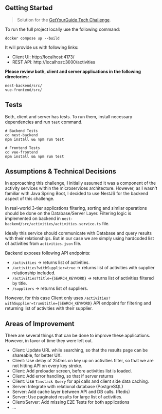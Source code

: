 ## Getting Started

> Solution for the [GetYourGuide Tech Challenge](https://github.com/getyourguide/se-tech-challenge). 

To run the full project locally use the following command:

```
docker compose up --build
```

It will provide us with following links:

- Client UI: http://localhost:4173/
- REST API: http://localhost:3000/activities

**Please review both, client and server applications in the following directories:**

```
nest-backend/src/
vue-frontend/src/
```

## Tests

Both, client and server has tests. To run them, install necessary dependencies and run `test` command.

```
# Backend Tests
cd nest-backend
npm install && npm run test

# Frontend Tests
cd vue-frontend
npm install && npm run test
```

## Assumptions & Technical Decisions

In approaching this challenge, I initially assumed it was a component of the activity services within the microservices architecture. 
However, as I wasn't familiar with Java Spring Boot, I decided to use NestJS for the backend aspect of this challenge. 

In real-world 3-tier applications filtering, sorting and similar operations should be done on the Database/Server Layer. 
Filtering logic is implemented on backend in `nest-backend/src/activities/activities.service.ts` file. 

Ideally this service should communicate with Database and query results with their relationships.
But in our case we are simply using hardcoded list of activities from `activities.json` file.

Backend exposes following API endpoints:

- `/activities`  -> returns list of activities.
- `/activities?withSupplier=true`  -> returns list of activities with supplier relationship included. 
- `/activities?title={SEARCH_KEYWORD}`  -> returns list of activities filtered by title. 
- `/suppliers`  -> returns list of suppliers. 

However, for this case Client only uses `/activities?withSupplier=true&title={SEARCH_KEYWORD}` API endpoint for filtering and returning list of activities with their supplier.

## Areas of Improvement

There are several things that can be done to improve these applications. However, in favor of time they were left out. 

- Client: Update URL while searching, so that the results page can be shareable, for better UX. 
- Client: Use delay of 250ms on key up on activities filter, so that we are not hitting API on every key stroke.
- Client: Add preloader screen, before activities list is loaded.
- Client: Add error handling, so that if server returns 
- Client: Use `Tanstack Query` for api calls and client side data caching. 
- Server: Integrate with relational database (PostgreSQL)
- Server: Add cache layer between API and DB calls. (Redis) 
- Server: Use paginated results for large list of activities. 
- Client/Server: Add missing E2E Tests for both applications
- ...
